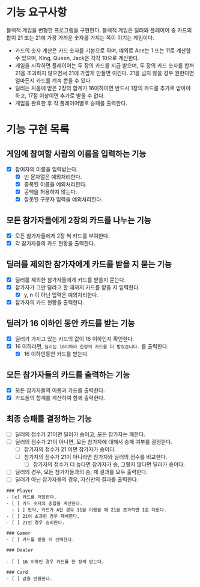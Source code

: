 # 기능 요구사항

블랙잭 게임을 변형한 프로그램을 구현한다. 블랙잭 게임은 딜러와 플레이어 중 카드의 합이 21 또는 21에 가장 가까운 숫자를 가지는 쪽이 이기는 게임이다.

- 카드의 숫자 계산은 카드 숫자를 기본으로 하며, 예외로 Ace는 1 또는 11로 계산할 수 있으며, King, Queen, Jack은 각각 10으로 계산한다.
- 게임을 시작하면 플레이어는 두 장의 카드를 지급 받으며, 두 장의 카드 숫자를 합쳐 21을 초과하지 않으면서 21에 가깝게 만들면 이긴다. 21을 넘지 않을 경우 원한다면 얼마든지 카드를 계속 뽑을 수 있다.
- 딜러는 처음에 받은 2장의 합계가 16이하이면 반드시 1장의 카드를 추가로 받아야 하고, 17점 이상이면 추가로 받을 수 없다.
- 게임을 완료한 후 각 플레이어별로 승패를 출력한다.

# 기능 구현 목록

## 게임에 참여할 사람의 이름을 입력하는 기능

- [X] 참여자의 이름을 입력받는다.
    - [X] 빈 문자열은 예외처리한다.
    - [X] 중복된 이름을 예외처리한다.
    - [X] 공백을 허용하지 않는다.
    - [X] 잘못된 구분자 입력을 예외처리한다.

## 모든 참가자들에게 2장의 카드를 나누는 기능

- [X] 모든 참가자들에게 2장 씩 카드를 부여한다.
- [X] 각 참가자들의 카드 현황을 출력한다.

## 딜러를 제외한 참가자에게 카드를 받을 지 묻는 기능

- [X] 딜러를 제외한 참가자들에게 카드를 받을지 묻는다.
- [X] 참가자가 그만 달라고 할 때까지 카드를 받을 지 입력한다.
    - [X] y, n 이 아닌 입력은 예외처리한다.
- [X] 참가자의 카드 현황을 출력한다.

## 딜러가 16 이하인 동안 카드를 받는 기능

- [X] 딜러가 가지고 있는 카드의 값이 16 이하인지 확인한다.
- [X] 16 이하라면, `딜러는 16이하라 한장의 카드를 더 받았습니다.` 를 출력한다.
    - [X] 16 이하인동안 카드를 받는다.

## 모든 참가자들의 카드를 출력하는 기능

- [X] 모든 참가자들의 이름과 카드를 출력한다.
- [X] 카드들의 합계를 계산하여 함께 출력한다.

## 최종 승패를 결정하는 기능

- [ ] 딜러의 점수가 21이면 딜러가 승이고, 모든 참가자는 패한다.
- [ ] 딜러의 점수가 21이 아니면, 모든 참가자에 대해서 승패 여부를 결정한다.
    - [ ] 참가자의 점수가 21 이면 참가자가 승이다.
    - [ ] 참가자의 점수가 21이 아니라면 참가자와 딜러의 점수를 비교한다.
        - [ ] 참가자의 점수가 더 높다면 참가자가 승, 그렇지 않다면 딜러가 승이다.
- [ ] 딜러의 경우, 모든 참가자들과의 승, 패 결과를 모두 출력한다.
- [ ] 딜러가 아닌 참가자들의 경우, 자신만의 결과를 출력한다.

```
### Player
- [x] 카드를 저장한다.
- [ ] 카드 숫자의 총합을 계산한다.
  - [ ] 만약, 카드가 A인 경우 11을 더했을 때 21을 초과하면 1로 더한다. 
- [ ] 21이 초과된 경우 패배한다.
- [ ] 21인 경우 승리한다.

### Gamer
- [ ] 카드를 받을 지 선택한다.

### Dealer

- [ ] 16 이하인 경우 카드를 한 장씩 받는다. 

### Card
- [ ] 값을 반환한다.
```
